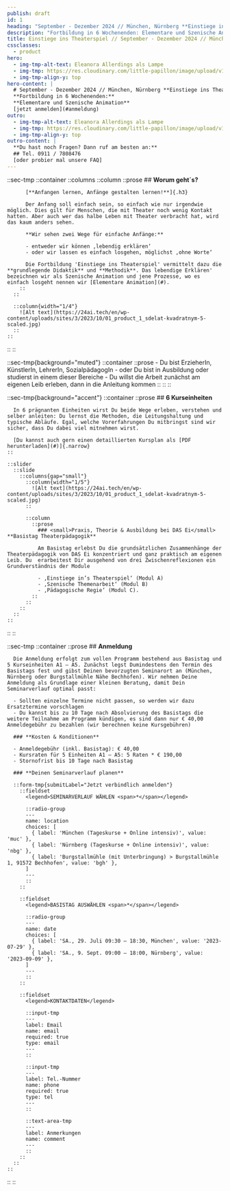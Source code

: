 ```yaml
---
publish: draft
id: 1
heading: "September - Dezember 2024 // München, Nürnberg **Einstiege ins Theaterspiel**"
description: "Fortbildung in 6 Wochenenden: Elementare und Szenische Animation"
title: Einstiege ins Theaterspiel // September - Dezember 2024 // München, Nürnberg
cssclasses:
  - product
hero:
  - img-tmp-alt-text: Eleanora Allerdings als Lampe
  - img-tmp: https://res.cloudinary.com/little-papillon/image/upload/v1594701917/dasei/einstiege_lampe_nora.jpg
  - img-tmp-align-y: top
hero-content: |
  # September - Dezember 2024 // München, Nürnberg **Einstiege ins Theaterspiel**
  **Fortbildung in 6 Wochenenden:**
  **Elementare und Szenische Animation**
  [jetzt anmelden](#anmeldung)
outro:
  - img-tmp-alt-text: Eleanora Allerdings als Lampe
  - img-tmp: https://res.cloudinary.com/little-papillon/image/upload/v1594701917/dasei/einstiege_lampe_nora.jpg
  - img-tmp-align-y: top
outro-content: |
  **Du hast noch Fragen? Dann ruf am besten an:**
  ## Tel. 0911 / 7808476
  [oder probier mal unsere FAQ]
---
```


<!-- CREARIS_PUBLISH -->

::sec-tmp
  ::container
    ::columns
      ::column
        ::prose
          ## **Worum geht´s?**

          [**Anfangen lernen, Anfänge gestalten lernen!**]{.h3}

          Der Anfang soll einfach sein, so einfach wie nur irgendwie möglich. Dies gilt für Menschen, die mit Theater noch wenig Kontakt hatten. Aber auch wer das halbe Leben mit Theater verbracht hat, wird das kaum anders sehen.

          **Wir sehen zwei Wege für einfache Anfänge:**

          - entweder wir können ‚lebendig erklären‘
          - oder wir lassen es einfach losgehen, möglichst ‚ohne Worte‘

          Die Fortbildung 'Einstiege ins Theaterspiel' vermittelt dazu die **grundlegende Didaktik** und **Methodik**. Das lebendige Erklären' bezeichnen wir als Szenische Animation und jene Prozesse, wo es einfach losgeht nennen wir [Elementare Animation](#).
        ::
      ::

      ::column{width="1/4"}
        ![Alt text](https://24ai.tech/en/wp-content/uploads/sites/3/2023/10/01_product_1_sdelat-kvadratnym-5-scaled.jpg)
      ::
    ::
  ::
::

::sec-tmp{background="muted"}
  ::container
    ::prose
      - Du bist ErzieherIn, KünstlerIn, LehrerIn, SozialpädagogIn
      - oder Du bist in Ausbildung oder studierst in einem dieser Bereiche
      - Du willst die Arbeit zunächst am eigenen Leib erleben, dann in die Anleitung kommen
    ::
  ::
::

::sec-tmp{background="accent"}
  ::container
    ::prose
      ## **6 Kurseinheiten**

      In 6 prägnanten Einheiten wirst Du beide Wege erleben, verstehen und selber anleiten: Du lernst die Methoden, die Leitungshaltung und typische Abläufe. Egal, welche Vorerfahrungen Du mitbringst sind wir sicher, dass Du dabei viel mitnehmen wirst.

      [Du kannst auch gern einen detaillierten Kursplan als [PDF herunterladen](#)]{.narrow}
    ::

    ::slider
      ::slide
        ::columns{gap="small"}
          ::column{width="1/5"}
            ![Alt text](https://24ai.tech/en/wp-content/uploads/sites/3/2023/10/01_product_1_sdelat-kvadratnym-5-scaled.jpg)
          ::

          ::column
            ::prose
              ### <small>Praxis, Theorie & Ausbildung bei DAS Ei</small> **Basistag Theaterpädagogik**

              Am Basistag erlebst Du die grundsätzlichen Zusammenhänge der Theaterpädagogik von DAS Ei konzentriert und ganz praktisch am eigenen Leib. Du  erarbeitest Dir ausgehend von drei Zwischenreflexionen ein Grundverständnis der Module

              - ‚Einstiege in’s Theaterspiel‘ (Modul A)
              - ‚Szenische Themenarbeit‘ (Modul B)
              - ‚Pädagogische Regie‘ (Modul C).
            ::
          ::
        ::
      ::
    ::
  ::
::

::sec-tmp
  ::container
    ::prose
      ## **Anmeldung**

      Die Anmeldung erfolgt zum vollen Programm bestehend aus Basistag und 5 Kurseinheiten A1 – A5. Zunächst legst Dumindestens den Termin des Basistags fest und gibst Deinen bevorzugten Seminarort an (München, Nürnberg oder Burgstallmühle Nähe Bechhofen). Wir nehmen Deine Anmeldung als Grundlage einer kleinen Beratung, damit Dein Seminarverlauf optimal passt:

      - Sollten einzelne Termine nicht passen, so werden wir dazu Ersatztermine vorschlagen
      - Du kannst bis zu 10 Tage nach Absolvierung des Basistags die weitere Teilnahme am Programm kündigen, es sind dann nur € 40,00 Anmeldegebühr zu bezahlen (wir berechnen keine Kursgebühren)

      ### **Kosten & Konditionen**

      - Anmeldegebühr (inkl. Basistag): € 40,00
      - Kursraten für 5 Einheiten A1 – A5: 5 Raten * € 190,00
      - Stornofrist bis 10 Tage nach Basistag

      ### **Deinen Seminarverlauf planen**

      ::form-tmp{submitLabel="Jetzt verbindlich anmelden"}
        ::fieldset
          <legend>SEMINARVERLAUF WÄHLEN <span>*</span></legend>

          ::radio-group
          ---
          name: location
          choices: [
            { label: 'München (Tageskurse + Online intensiv)', value: 'muc' },
            { label: 'Nürnberg (Tageskurse + Online intensiv)', value: 'nbg' },
            { label: 'Burgstallmühle (mit Unterbringung) > Burgstallmühle 1, 91572 Bechhofen', value: 'bgh' },
          ]
          ---
          ::
        ::

        ::fieldset
          <legend>BASISTAG AUSWÄHLEN <span>*</span></legend>

          ::radio-group
          ---
          name: date
          choices: [
            { label: 'SA., 29. Juli 09:30 – 18:30, München', value: '2023-07-29' },
            { label: 'SA., 9. Sept. 09:00 – 18:00, Nürnberg', value: '2023-09-09' },
          ]
          ---
          ::
        ::

        ::fieldset
          <legend>KONTAKTDATEN</legend>

          ::input-tmp
          ---
          label: Email
          name: email
          required: true
          type: email
          ---
          ::

          ::input-tmp
          ---
          label: Tel.-Nummer
          name: phone
          required: true
          type: tel
          ---
          ::

          ::text-area-tmp
          ---
          label: Anmerkungen
          name: comment
          ---
          ::
        ::
      ::
    ::
  ::
::
